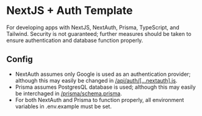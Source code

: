# NextJS + Auth Template
For developing apps with NextJS, NextAuth, Prisma, TypeScript, and Tailwind. Security is not guaranteed; further measures should be taken to ensure authentication and database function properly. 

## Config
* NextAuth assumes only Google is used as an authentication provider; although this may easily be changed in [/api/auth/[...nextauth].js](/api/auth/[...nextauth].js).
* Prisma assumes PostgresQL database is used; although this may easily be interchaged in [/prisma/schema.prisma](/prisma/schema.prisma).
* For both NextAuth and Prisma to function properly, all environment variables in .env.example must be set.